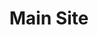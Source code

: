 ---
title: Main Site
icon: fa-solid fa-location-dot
order: 4
layout: forward
target: https://ah07.xyz
---